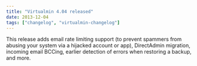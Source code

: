 ```yaml
---
title: "Virtualmin 4.04 released"
date: 2013-12-04
tags: ["changelog", "virtualmin-changelog"]
---
```


This release adds email rate limiting support (to prevent spammers from abusing your system via a hijacked account or app), DirectAdmin migration, incoming email BCCing, earlier detection of errors when restoring a backup, and more.
